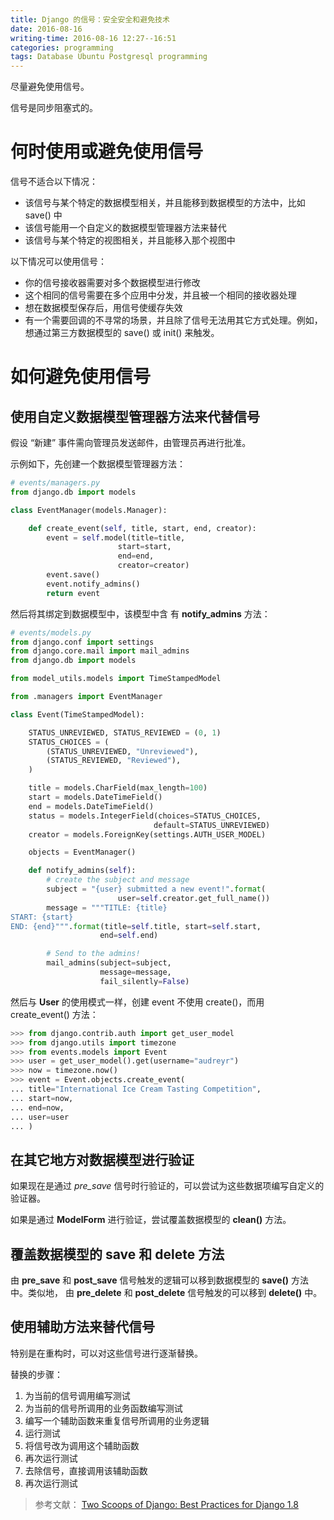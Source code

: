 ```yaml
---
title: Django 的信号：安全安全和避免技术
date: 2016-08-16
writing-time: 2016-08-16 12:27--16:51
categories: programming
tags: Database Ubuntu Postgresql programming
---
```


尽量避免使用信号。

信号是同步阻塞式的。

# 何时使用或避免使用信号

信号不适合以下情况：

+ 该信号与某个特定的数据模型相关，并且能移到数据模型的方法中，比如 save() 中
+ 该信号能用一个自定义的数据模型管理器方法来替代
+ 该信号与某个特定的视图相关，并且能移入那个视图中

以下情况可以使用信号：

+ 你的信号接收器需要对多个数据模型进行修改
+ 这个相同的信号需要在多个应用中分发，并且被一个相同的接收器处理
+ 想在数据模型保存后，用信号使缓存失效
+ 有一个需要回调的不寻常的场景，并且除了信号无法用其它方式处理。例如，想通过第三方数据模型的 save() 或 init() 来触发。

# 如何避免使用信号

## 使用自定义数据模型管理器方法来代替信号

假设 “新建” 事件需向管理员发送邮件，由管理员再进行批准。

示例如下，先创建一个数据模型管理器方法：


```python
# events/managers.py
from django.db import models

class EventManager(models.Manager):

    def create_event(self, title, start, end, creator):
        event = self.model(title=title,
                        start=start,
                        end=end,
                        creator=creator)
        event.save()
        event.notify_admins()
        return event
```

然后将其绑定到数据模型中，该模型中含 有 **notify_admins** 方法：

```python
# events/models.py
from django.conf import settings
from django.core.mail import mail_admins
from django.db import models

from model_utils.models import TimeStampedModel

from .managers import EventManager

class Event(TimeStampedModel):

    STATUS_UNREVIEWED, STATUS_REVIEWED = (0, 1)
    STATUS_CHOICES = (
        (STATUS_UNREVIEWED, "Unreviewed"),
        (STATUS_REVIEWED, "Reviewed"),
    )

    title = models.CharField(max_length=100)
    start = models.DateTimeField()
    end = models.DateTimeField()
    status = models.IntegerField(choices=STATUS_CHOICES,
                                default=STATUS_UNREVIEWED)
    creator = models.ForeignKey(settings.AUTH_USER_MODEL)

    objects = EventManager()

    def notify_admins(self):
        # create the subject and message
        subject = "{user} submitted a new event!".format(
                        user=self.creator.get_full_name())
        message = """TITLE: {title}
START: {start}
END: {end}""".format(title=self.title, start=self.start,
                    end=self.end)

        # Send to the admins!
        mail_admins(subject=subject,
                    message=message,
                    fail_silently=False)
```

然后与 **User** 的使用模式一样，创建 event 不使用 create()，而用 create_event() 方法：

```python
>>> from django.contrib.auth import get_user_model
>>> from django.utils import timezone
>>> from events.models import Event
>>> user = get_user_model().get(username="audreyr")
>>> now = timezone.now()
>>> event = Event.objects.create_event(
... title="International Ice Cream Tasting Competition",
... start=now,
... end=now,
... user=user
... )
```

## 在其它地方对数据模型进行验证

如果现在是通过 *pre_save* 信号时行验证的，可以尝试为这些数据项编写自定义的验证器。

如果是通过 **ModelForm** 进行验证，尝试覆盖数据模型的 **clean()** 方法。

## 覆盖数据模型的 save 和 delete 方法

由 **pre_save** 和 **post_save** 信号触发的逻辑可以移到数据模型的 **save()** 方法中。类似地， 由 **pre_delete** 和 **post_delete** 信号触发的可以移到 **delete()** 中。

## 使用辅助方法来替代信号

特别是在重构时，可以对这些信号进行逐渐替换。

替换的步骤：

1. 为当前的信号调用编写测试
2. 为当前的信号所调用的业务函数编写测试
3. 编写一个辅助函数来重复信号所调用的业务逻辑
4. 运行测试
5. 将信号改为调用这个辅助函数
6. 再次运行测试
7. 去除信号，直接调用该辅助函数
8. 再次运行测试


> 参考文献： [Two Scoops of Django: Best Practices for Django 1.8](https://www.amazon.com/Two-Scoops-Django-Best-Practices/dp/0981467342/)
